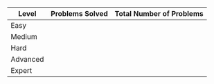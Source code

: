 |Level|Problems Solved|Total Number of Problems|
|-----|---------------|------------------------|
|Easy|
|Medium|
|Hard|
|Advanced|
|Expert|
